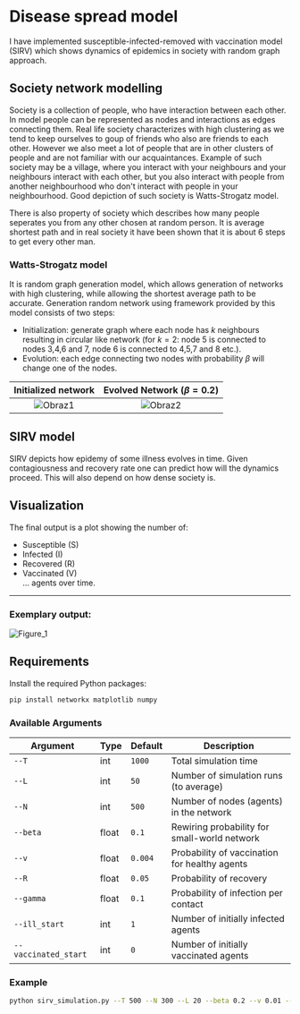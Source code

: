 # Disease spread model
I have implemented susceptible-infected-removed with vaccination model (SIRV) which shows dynamics of epidemics in society with random graph approach.
## Society network modelling
Society is a collection of people, who have interaction between each other. In model people can be represented as nodes and interactions as edges connecting them. Real life society characterizes with high clustering as we tend to keep ourselves to goup of friends who also are friends to each other. However we also meet a lot of people that are in other clusters of people and are not familiar with our acquaintances. Example of such society may be a village, where you interact with your neighbours and your neighbours interact with each other, but you also interact with people from another neighbourhood who don't interact with people in your neighbourhood. Good depiction of such society is Watts-Strogatz model.

There is also property of society which describes how many people seperates you from any other chosen at random person. It is average shortest path and in real society it have been shown that it is about 6 steps to get every other man.
### Watts-Strogatz model
It is random graph generation model, which allows generation of networks with high clustering, while allowing the shortest average path to be accurate. 
Generation random network using framework provided by this model consists of two steps:
* Initialization: generate graph where each node has $k$ neighbours resulting in circular like network (for $k=2$: node 5 is connected to nodes 3,4,6 and 7, node 6 is connected to 4,5,7 and 8 etc.).
* Evolution: each edge connecting two nodes with probability $\beta$ will change one of the nodes.

Initialized network             |  Evolved Network ($\beta = 0.2$)
:-------------------------:|:-------------------------:
![Obraz1](https://github.com/user-attachments/assets/2309d1cc-82ed-44f0-b346-cd44c928a288)  |  ![Obraz2](https://github.com/user-attachments/assets/d1857bd6-e019-4d4f-ad52-898a3cebf307)

## SIRV model
SIRV depicts how epidemy of some illness evolves in time. Given contagiousness and recovery rate one can predict how will the dynamics proceed. This will also depend on how dense society is.

## Visualization

The final output is a plot showing the number of:
- Susceptible (S)
- Infected (I)
- Recovered (R)
- Vaccinated (V)  
... agents over time.

---

### Exemplary output:

![Figure_1](https://github.com/user-attachments/assets/c1c2275f-6022-40b3-bcc5-5072bc0fd343)


## Requirements

Install the required Python packages:

```bash
pip install networkx matplotlib numpy
```

### Available Arguments

| Argument              | Type    | Default | Description                                     |
|-----------------------|---------|---------|-------------------------------------------------|
| `--T`                 | int     | `1000`  | Total simulation time                           |
| `--L`                 | int     | `50`    | Number of simulation runs (to average)          |
| `--N`                 | int     | `500`   | Number of nodes (agents) in the network         |
| `--beta`              | float   | `0.1`   | Rewiring probability for small-world network    |
| `--v`                 | float   | `0.004` | Probability of vaccination for healthy agents   |
| `--R`                 | float   | `0.05`  | Probability of recovery                         |
| `--gamma`             | float   | `0.1`   | Probability of infection per contact            |
| `--ill_start`         | int     | `1`     | Number of initially infected agents             |
| `--vaccinated_start`  | int     | `0`     | Number of initially vaccinated agents           |

### Example

```bash
python sirv_simulation.py --T 500 --N 300 --L 20 --beta 0.2 --v 0.01 --R 0.1 --gamma 0.2
```
